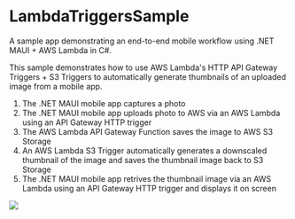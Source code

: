 # LambdaTriggersSample

A sample app demonstrating an end-to-end mobile workflow using .NET MAUI + AWS Lambda in C#.

This sample demonstrates how to use AWS Lambda's HTTP API Gateway Triggers + S3 Triggers to automatically generate thumbnails of an uploaded image from a mobile app.

1. The .NET MAUI mobile app captures a photo
2. The .NET MAUI mobile app uploads photo to AWS via an AWS Lambda using an API Gateway HTTP trigger
3. The AWS Lambda API Gateway Function saves the image to AWS S3 Storage
4. An AWS Lambda S3 Trigger automatically generates a downscaled thumbnail of the image and saves the thumbnail image back to S3 Storage
5. The .NET MAUI mobile app retrives the thumbnail image via an AWS Lambda using an API Gateway HTTP trigger and displays it on screen

![](https://user-images.githubusercontent.com/13558917/214358059-13051b19-2efb-423b-84a3-9a267ac16195.png)
